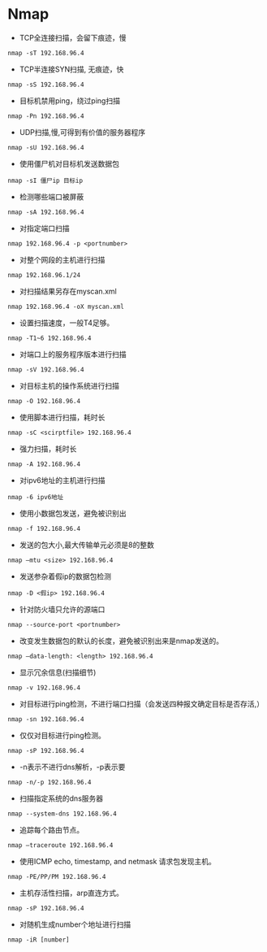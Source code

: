 # Nmap

- TCP全连接扫描，会留下痕迹，慢 
```
nmap -sT 192.168.96.4  
```

- TCP半连接SYN扫描, 无痕迹，快 
```
nmap -sS 192.168.96.4  
```

- 目标机禁用ping，绕过ping扫描 
```
nmap -Pn 192.168.96.4  
```

- UDP扫描,慢,可得到有价值的服务器程序 
```
nmap -sU 192.168.96.4  
```

- 使用僵尸机对目标机发送数据包 
```
nmap -sI 僵尸ip 目标ip  
```

- 检测哪些端口被屏蔽 
```
nmap -sA 192.168.96.4  
```

- 对指定端口扫描 
```
nmap 192.168.96.4 -p <portnumber>  
```

- 对整个网段的主机进行扫描 
```
nmap 192.168.96.1/24 
```

- 对扫描结果另存在myscan.xml 
```
nmap 192.168.96.4 -oX myscan.xml 
```

- 设置扫描速度，一般T4足够。 
```
nmap -T1~6 192.168.96.4  
```

- 对端口上的服务程序版本进行扫描 
```
nmap -sV 192.168.96.4  
```

- 对目标主机的操作系统进行扫描 
```
nmap -O 192.168.96.4  
```

- 使用脚本进行扫描，耗时长 
```
nmap -sC <scirptfile> 192.168.96.4  
```

- 强力扫描，耗时长 
```
nmap -A 192.168.96.4  
```

- 对ipv6地址的主机进行扫描 
```
nmap -6 ipv6地址   
```

- 使用小数据包发送，避免被识别出 
```
nmap -f 192.168.96.4  
```

- 发送的包大小,最大传输单元必须是8的整数 
```
nmap –mtu <size> 192.168.96.4 
```

- 发送参杂着假ip的数据包检测 
```
nmap -D <假ip> 192.168.96.4 
```

- 针对防火墙只允许的源端口 
```
nmap --source-port <portnumber> 
```

- 改变发生数据包的默认的长度，避免被识别出来是nmap发送的。 
```
nmap –data-length: <length> 192.168.96.4 
```

- 显示冗余信息(扫描细节) 
```
nmap -v 192.168.96.4  
```

- 对目标进行ping检测，不进行端口扫描（会发送四种报文确定目标是否存活,） 
```
nmap -sn 192.168.96.4  
```

- 仅仅对目标进行ping检测。 
```
nmap -sP 192.168.96.4  
```

- -n表示不进行dns解析，-p表示要 
```
nmap -n/-p 192.168.96.4  
```

- 扫描指定系统的dns服务器 
```
nmap --system-dns 192.168.96.4  
```

- 追踪每个路由节点。 
```
nmap –traceroute 192.168.96.4  
```

- 使用ICMP echo, timestamp, and netmask 请求包发现主机。
```
nmap -PE/PP/PM 192.168.96.4
```

- 主机存活性扫描，arp直连方式。 
```
nmap -sP 192.168.96.4       
```

- 对随机生成number个地址进行扫描 
```
nmap -iR [number]       
```

